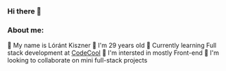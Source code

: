 ### Hi there 👋
### About me:
:small_blue_diamond: My name is Lóránt Kiszner
:small_blue_diamond: I'm 29 years old
:small_blue_diamond: Currently learning Full stack development at [CodeCool](https://codecool.com/en/)
:small_blue_diamond: I'm intersted in mostly Front-end
:small_blue_diamond: I'm looking to collaborate on mini full-stack projects

<!--
**KLociJS/KLociJS** is a ✨ _special_ ✨ repository because its `README.md` (this file) appears on your GitHub profile.

Here are some ideas to get you started:

- 🔭 I’m currently working on ...
- 🌱 I’m currently learning ...
- 👯 I’m looking to collaborate on ...
- 🤔 I’m looking for help with ...
- 💬 Ask me about ...
- 📫 How to reach me: ...
- 😄 Pronouns: ...
- ⚡ Fun fact: ...
-->
